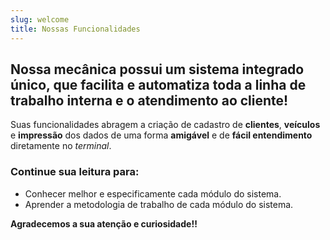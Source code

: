 ```yaml
---
slug: welcome
title: Nossas Funcionalidades
---
```


## Nossa mecânica possui um sistema integrado único, que facilita e automatiza toda a linha de trabalho interna e o atendimento ao cliente!

Suas funcionalidades abragem a criação de cadastro de **clientes**, **veículos** e **impressão** dos dados de uma forma **amigável** e de **fácil entendimento** diretamente no *terminal*.

### Continue sua leitura para:

- Conhecer melhor e especificamente cada módulo do sistema.
- Aprender a metodologia de trabalho de cada módulo do sistema.

**Agradecemos a sua atenção e curiosidade!!**